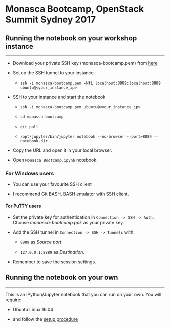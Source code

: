 # Monasca Bootcamp, OpenStack Summit Sydney 2017

## Running the notebook on your workshop instance
---

* Download your private SSH key (monasca-bootcamp.pem) from
  [here](https://drive.google.com/file/d/0B799R_-18_PFYUU0eEpteTB4Mjg/view?usp=sharing)

* Set up the SSH tunnel to your instance

    * `ssh -i monasca-bootcamp.pem -NfL localhost:8889:localhost:8889 ubuntu@<your_instance_ip>`

* SSH to your instance and start the notebook

    * `ssh -i monasca-bootcamp.pem ubuntu@<your_instance_ip>`

    * `cd monasca-bootcamp`

    * `git pull`

    * `/opt/jupyter/bin/jupyter notebook --no-browser --port=8889 --notebook-dir .`

* Copy the URL and open it in your local browser.

* Open `Monasca Bootcamp.ipynb` notebook.

### For Windows users

* You can use your favourite SSH client

* I recommend Git BASH, BASH emulator with SSH client.

#### For PuTTY users

* Set the private key for authentication in `Connection -> SSH -> Auth`.
  Choose *monasca-bootcamp.ppk* as your private key.

* Add the SSH tunnel in `Connection -> SSH -> Tunnels` with:

    * `8889` as *Source port*.

    * `127.0.0.1:8889` as *Destination*.

* Remember to save the session settings.

## Running the notebook on your own
---
This is an iPython/Jupyter notebook that you can run on your own.
You will require:

* Ubuntu Linux 16.04

* and follow the [setup procedure](/setup/setup_procedure)

